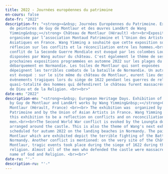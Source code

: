 ```yaml
---
title: 2022 - Journées européennes du patrimoine
en-cours: false
date-fr: "2022"
description-fr: "<strong>«&nbsp; Journées Européennes du Patrimoine. Exposition
  de peintures de Guy de Montlaur et des œuvres LandArt de Wang
  Yimming&nbsp;»</strong> Château de Montlaur (Hérault) <br><br>Exposition
  organisée par l’association Montaud Patrimoine et l’Union des Artistes
  Asiatiques en France. Wang Yimming a souhaité que cette exposition soit une
  réflexion sur les conflits et la réconciliation entre les hommes.<br><br>Le
  conflit de la Seconde Guerre Mondiale est évoqué par les colombes Loungta
  disposées par Wang autour du château. C'est également le thème de ses
  prochaines expositions programmées en automne 2022 sur les plages du
  débarquement en Normandie. L﻿es toiles de Montlaur qui sont exposées
  dépeignent les terribles combats de la bataille de Normandie. Un autre conflit
  est évoqué : sur le site même du château de Montlaur, eurent lieu des
  évènements tragiques lors du siège de 1622 pendant les guerres de religion. La
  quasi-totalité des hommes qui défendirent le château furent massacrés au nom
  de Dieu et de la Religion. <br><br>"
date-en: "2022"
description-en: "<strong>«&nbsp; European Heritage Days. Exhibition of paintings
  by Guy de Montlaur and LandArt works by Wang Yimming&nbsp;»</strong>Château de
  Montlaur (Hérault, France) <br><br> The exhibition was  organized by Montaud
  Patrimoine and by the Union of Asian Artists in France. Wang Yimming wanted
  this exhibition to be a reflection on conflicts and on reconciliation between
  men.<br><br>The Second World War conflict is evoked by the Loungta doves
  arranged around the castle. This is also the theme of Wang's next exhibitions
  scheduled for autumn 2022 on the landing beaches in Normandy. The paintings of
  Montlaur which are exhibited depict the terrible fighting of the Battle of
  Normandy. Another conflict is mentioned: on the very site of the Château de
  Montlaur, tragic events took place during the siege of 1622 during the wars of
  religion. Almost all of the men who defended the castle were massacred in the
  name of God and Religion. <br><br>"
date-ru: "'-"
description-ru: "'﻿-"
---
```

